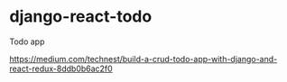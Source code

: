 # django-react-todo
Todo app

https://medium.com/technest/build-a-crud-todo-app-with-django-and-react-redux-8ddb0b6ac2f0
